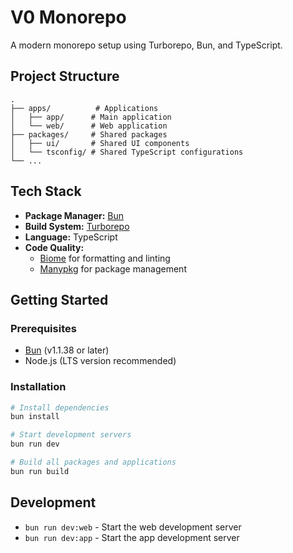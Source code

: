 # V0 Monorepo

A modern monorepo setup using Turborepo, Bun, and TypeScript.

## Project Structure

```
.
├── apps/          # Applications
│   ├── app/      # Main application
│   └── web/      # Web application
├── packages/     # Shared packages
│   ├── ui/       # Shared UI components
│   └── tsconfig/ # Shared TypeScript configurations
└── ...
```

## Tech Stack

- **Package Manager:** [Bun](https://bun.sh)
- **Build System:** [Turborepo](https://turbo.build/repo)
- **Language:** TypeScript
- **Code Quality:**
  - [Biome](https://biomejs.dev/) for formatting and linting
  - [Manypkg](https://github.com/Thinkmill/manypkg) for package management

## Getting Started

### Prerequisites

- [Bun](https://bun.sh) (v1.1.38 or later)
- Node.js (LTS version recommended)

### Installation

```bash
# Install dependencies
bun install

# Start development servers
bun run dev

# Build all packages and applications
bun run build
```

## Development

- `bun run dev:web` - Start the web development server
- `bun run dev:app` - Start the app development server
